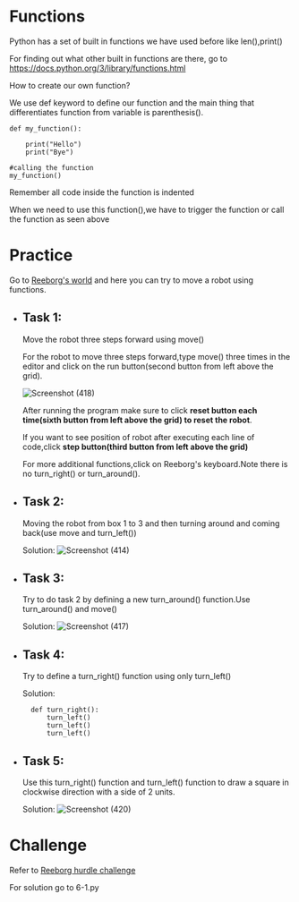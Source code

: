 # Functions

Python has a set of built in functions we have used before like len(),print()

For finding out what other built in functions are there, go to https://docs.python.org/3/library/functions.html

How to create our own function?

We use def keyword to define our function and the main thing that differentiates function from variable is parenthesis().

    def my_function():

        print("Hello") 
        print("Bye")

    #calling the function
    my_function()

Remember all code inside the function is indented

When we need to use this function(),we have to trigger the function or call the function as seen above

# Practice
Go to [Reeborg's world](https://reeborg.ca/reeborg.html?lang=en&mode=python&menu=worlds%2Fmenus%2Freeborg_intro_en.json&name=Alone&url=worlds%2Ftutorial_en%2Falone.json) and here you can try to move a robot using functions.

* ## Task 1:
  Move the robot three steps forward using move()

  For the robot to move three steps forward,type move() three times in the editor and click on the run button(second button from left above the grid).

  ![Screenshot (418)](https://user-images.githubusercontent.com/77121296/119269634-46ea6180-bc16-11eb-8d87-5119442bc242.png)

  After running the program make sure to click **reset button each time(sixth button from left above the grid) to reset the robot**.
  
  If you want to see position of robot after executing each line of code,click **step button(third button from left above the grid)**
  
  For more additional functions,click on Reeborg's keyboard.Note there is no turn_right() or turn_around().

* ## Task 2:
  Moving the robot from box 1 to 3 and then turning around and coming back(use move and turn_left())

  Solution:
  ![Screenshot (414)](https://user-images.githubusercontent.com/77121296/119267853-f969f680-bc0d-11eb-8ebc-7cdda60dff7c.png)
  

* ## Task 3:
  Try to do task 2 by defining a new turn_around() function.Use turn_around() and move()

  Solution:
  ![Screenshot (417)](https://user-images.githubusercontent.com/77121296/119269542-d7747200-bc15-11eb-9b41-b6119a714cae.png)



* ## Task 4:
  Try to define a turn_right() function using only turn_left()

  Solution:
    
        def turn_right():
            turn_left()
            turn_left()
            turn_left()


* ## Task 5:
  Use this turn_right() function and turn_left() function to draw a square in clockwise direction with a side of 2 units.

  Solution:
    ![Screenshot (420)](https://user-images.githubusercontent.com/77121296/119269848-659d2800-bc17-11eb-9d0a-1c295c6836fe.png)


# Challenge

Refer to [Reeborg hurdle challenge](https://reeborg.ca/reeborg.html?lang=en&mode=python&menu=worlds%2Fmenus%2Freeborg_intro_en.json&name=Hurdle%201&url=worlds%2Ftutorial_en%2Fhurdle1.json)

For solution go to 6-1.py








